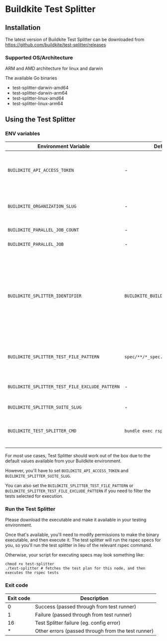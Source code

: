 # Buildkite Test Splitter
## Installation
The latest version of Buildkite Test Splitter can be downloaded from https://github.com/buildkite/test-splitter/releases

### Supported OS/Architecture
ARM and AMD architecture for linux and darwin

The available Go binaries
- test-splitter-darwin-amd64
- test-splitter-darwin-arm64
- test-splitter-linux-amd64
- test-splitter-linux-arm64

## Using the Test Splitter

### ENV variables

| Environment Variable | Default Value | Description |
| ---- | ---- | ----------- |
| `BUILDKITE_API_ACCESS_TOKEN ` | - | Required, Buildkite API access token with `read_suites`, `read_test_plan`, and `write_test_plan` scopes. You can create access token from [Personal Settings](https://buildkite.com/user/api-access-tokens) in Buildkite |
| `BUILDKITE_ORGANIZATION_SLUG` | - | Required, the slug of your Buildkite organization. This is available in your pipeline environment, so you don't need to set it manually |
| `BUILDKITE_PARALLEL_JOB_COUNT` | - | Required, total number of parallelism. |
| `BUILDKITE_PARALLEL_JOB` | - | Required, test plan for specific node |
| `BUILDKITE_SPLITTER_IDENTIFIER` | `BUILDKITE_BUILD_ID/BUILDKITE_STEP_ID` | Optional. Test Splitter uses the identifier to store and fetch the test plan and must be unique for each build and steps group. By default it will use a composite of `BUILDKITE_BUILD_ID` and `BUILDKITE_STEP_ID`, but it can be overridden by specifying the `BUILDKITE_SPLITTER_IDENTIFIER`. `BUILDKITE_BUILD_ID` and `BUILDKITE_STEP_ID` must be accessible by the client when using the default. |
| `BUILDKITE_SPLITTER_TEST_FILE_PATTERN` | `spec/**/*_spec.rb` | Optional, glob pattern for discovering test files that need to be executed. </br> *It accepts pattern syntax supported by [zzglob](https://github.com/DrJosh9000/zzglob?tab=readme-ov-file#pattern-syntax) library*. |
| `BUILDKITE_SPLITTER_TEST_FILE_EXCLUDE_PATTERN` | - | Optional, glob pattern to use for excluding test files or directory. </br> *It accepts pattern syntax supported by [zzglob](https://github.com/DrJosh9000/zzglob?tab=readme-ov-file#pattern-syntax) library.* |
| `BUILDKITE_SPLITTER_SUITE_SLUG` | - | Required, the slug of your test suite. |
| `BUILDKITE_TEST_SPLITTER_CMD` | `bundle exec rspec {{testExamples}}` | Optional, test command for running your tests. Test splitter will fill in the `{{testExamples}}` placeholder with the test splitting results |

For most use cases, Test Splitter should work out of the box due to the default values available from your Buildkite environment.

However, you'll have to set `BUILDKITE_API_ACCESS_TOKEN` and `BUILDKITE_SPLITTER_SUITE_SLUG`.

You can also set the `BUILDKITE_SPLITTER_TEST_FILE_PATTERN` or `BUILDKITE_SPLITTER_TEST_FILE_EXCLUDE_PATTERN` if you need to filter the tests selected for execution.

### Run the Test Splitter
Please download the executable and make it available in your testing environment.

Once that's available, you'll need to modify permissions to make the binary executable, and then execute it. The test splitter will run the rspec specs for you, so you'll run the test splitter in lieu of the relevant rspec command. 

Otherwise, your script for executing specs may look something like:
```
chmod +x test-splitter
./test-splitter # fetches the test plan for this node, and then executes the rspec tests
```
### Exit code
| Exit code | Description |
| ---- | ---- |
| 0 | Success (passed through from test runner) |
| 1 | Failure (passed through from test runner) |
| 16 | Test Splitter failure (eg. config error) |
| * | Other errors (passed through from the test runner) |
